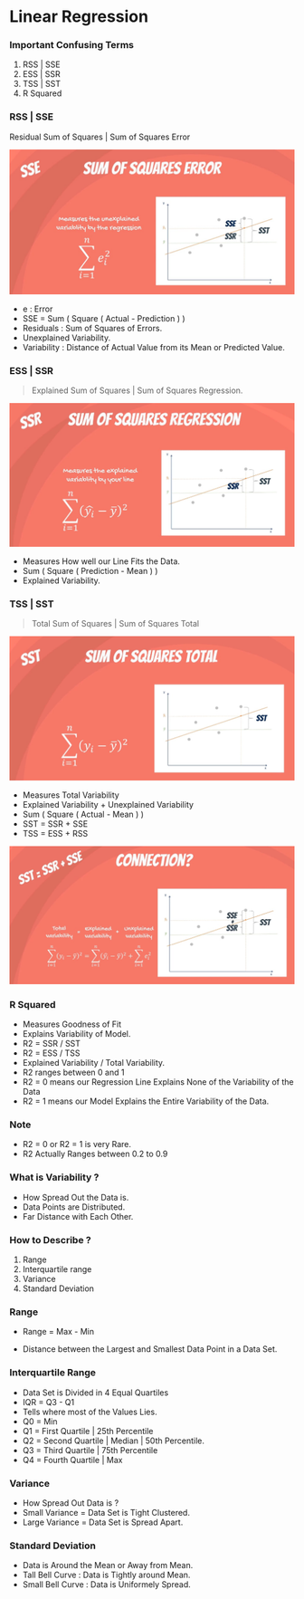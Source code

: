 # Linear Regression

### Important Confusing Terms

1. RSS | SSE
2. ESS | SSR
3. TSS | SST
4. R Squared 

### RSS | SSE

Residual Sum of Squares | Sum of Squares Error

![RSS|SSE](Image/SSE_RSS.jpg)

- e : Error
- SSE = Sum ( Square ( Actual - Prediction ) )
- Residuals : Sum of Squares of Errors.
- Unexplained Variability.
- Variability : Distance of Actual Value from its Mean or Predicted Value.

### ESS | SSR

> Explained Sum of Squares | Sum of Squares Regression.

![ESS|SSR](Image/SSR_ESS.jpg)

- Measures How well our Line Fits the Data.
- Sum ( Square ( Prediction - Mean ) )
- Explained Variability.

### TSS | SST

> Total Sum of Squares | Sum of Squares Total

![TSS|SST](Image/SST_TSS.jpg)

- Measures Total Variability
- Explained Variability + Unexplained Variability
- Sum ( Square ( Actual - Mean ) )
- SST = SSR + SSE
- TSS = ESS + RSS

![TSS](Image/All.jpg)

### R Squared

- Measures Goodness of Fit
- Explains Variability of Model.
- R2 = SSR / SST
- R2 = ESS / TSS
- Explained Variability / Total Variability.
- R2 ranges between 0 and 1
- R2 = 0 means our Regression Line Explains None of the Variability of the Data
- R2 = 1 means our Model Explains the Entire Variability of the Data.

### Note

- R2 = 0 or R2 = 1 is very Rare.
- R2 Actually Ranges between 0.2 to 0.9

### What is Variability ?

- How Spread Out the Data is. 
- Data Points are Distributed.  
- Far Distance with Each Other.

### How to Describe ?

1. Range
2. Interquartile range
3. Variance
4. Standard Deviation

### Range 

- Range = Max - Min

- Distance between the Largest and Smallest Data Point in a Data Set.

### Interquartile Range

- Data Set is Divided in 4 Equal Quartiles
- IQR = Q3 - Q1
- Tells where most of the Values Lies.
- Q0 = Min
- Q1 = First Quartile | 25th Percentile
- Q2 = Second Quartile | Median | 50th Percentile.
- Q3 = Third Quartile | 75th Percentile
- Q4 = Fourth Quartile | Max

### Variance

- How Spread Out Data is ?
- Small Variance = Data Set is Tight Clustered.
- Large Variance = Data Set is Spread Apart.

### Standard Deviation

- Data is Around the Mean or Away from Mean.
- Tall Bell Curve : Data is Tightly around Mean.
- Small Bell Curve : Data is Uniformely Spread.
